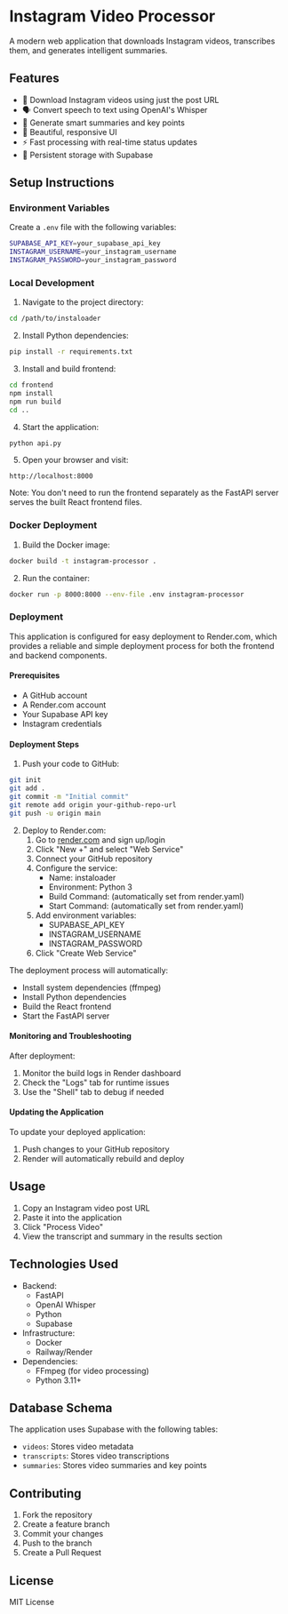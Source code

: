 # Instagram Video Processor

A modern web application that downloads Instagram videos, transcribes them, and generates intelligent summaries.

## Features

- 🎥 Download Instagram videos using just the post URL
- 🗣️ Convert speech to text using OpenAI's Whisper
- 📝 Generate smart summaries and key points
- 🎨 Beautiful, responsive UI
- ⚡ Fast processing with real-time status updates
- 💾 Persistent storage with Supabase

## Setup Instructions

### Environment Variables

Create a `.env` file with the following variables:
```bash
SUPABASE_API_KEY=your_supabase_api_key
INSTAGRAM_USERNAME=your_instagram_username
INSTAGRAM_PASSWORD=your_instagram_password
```

### Local Development

1. Navigate to the project directory:
```bash
cd /path/to/instaloader
```

2. Install Python dependencies:
```bash
pip install -r requirements.txt
```

3. Install and build frontend:
```bash
cd frontend
npm install
npm run build
cd ..
```

4. Start the application:
```bash
python api.py
```

5. Open your browser and visit:
```
http://localhost:8000
```

Note: You don't need to run the frontend separately as the FastAPI server serves the built React frontend files.

### Docker Deployment

1. Build the Docker image:
```bash
docker build -t instagram-processor .
```

2. Run the container:
```bash
docker run -p 8000:8000 --env-file .env instagram-processor
```

### Deployment

This application is configured for easy deployment to Render.com, which provides a reliable and simple deployment process for both the frontend and backend components.

#### Prerequisites
- A GitHub account
- A Render.com account
- Your Supabase API key
- Instagram credentials

#### Deployment Steps

1. Push your code to GitHub:
```bash
git init
git add .
git commit -m "Initial commit"
git remote add origin your-github-repo-url
git push -u origin main
```

2. Deploy to Render.com:
   1. Go to [render.com](https://render.com) and sign up/login
   2. Click "New +" and select "Web Service"
   3. Connect your GitHub repository
   4. Configure the service:
      - Name: instaloader
      - Environment: Python 3
      - Build Command: (automatically set from render.yaml)
      - Start Command: (automatically set from render.yaml)
   5. Add environment variables:
      - SUPABASE_API_KEY
      - INSTAGRAM_USERNAME
      - INSTAGRAM_PASSWORD
   6. Click "Create Web Service"

The deployment process will automatically:
- Install system dependencies (ffmpeg)
- Install Python dependencies
- Build the React frontend
- Start the FastAPI server

#### Monitoring and Troubleshooting

After deployment:
1. Monitor the build logs in Render dashboard
2. Check the "Logs" tab for runtime issues
3. Use the "Shell" tab to debug if needed

#### Updating the Application

To update your deployed application:
1. Push changes to your GitHub repository
2. Render will automatically rebuild and deploy

## Usage

1. Copy an Instagram video post URL
2. Paste it into the application
3. Click "Process Video"
4. View the transcript and summary in the results section

## Technologies Used

- Backend:
  - FastAPI
  - OpenAI Whisper
  - Python
  - Supabase
- Infrastructure:
  - Docker
  - Railway/Render
- Dependencies:
  - FFmpeg (for video processing)
  - Python 3.11+

## Database Schema

The application uses Supabase with the following tables:

- `videos`: Stores video metadata
- `transcripts`: Stores video transcriptions
- `summaries`: Stores video summaries and key points

## Contributing

1. Fork the repository
2. Create a feature branch
3. Commit your changes
4. Push to the branch
5. Create a Pull Request

## License

MIT License
